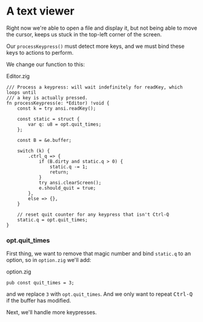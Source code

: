 # A text viewer

Right now we're able to open a file and display it, but not being able to move
the cursor, keeps us stuck in the top-left corner of the screen.

Our `processKeypress()` must detect more keys, and we must bind these keys to
actions to perform.

We change our function to this:

<div class="code-title">Editor.zig</div>

```zig
/// Process a keypress: will wait indefinitely for readKey, which loops until
/// a key is actually pressed.
fn processKeypress(e: *Editor) !void {
    const k = try ansi.readKey();

    const static = struct {
        var q: u8 = opt.quit_times;
    };

    const B = &e.buffer;

    switch (k) {
        .ctrl_q => {
            if (B.dirty and static.q > 0) {
                static.q -= 1;
                return;
            }
            try ansi.clearScreen();
            e.should_quit = true;
        },
        else => {},
    }

    // reset quit counter for any keypress that isn't Ctrl-Q
    static.q = opt.quit_times;
}
```

### opt.quit_times

First thing, we want to remove that magic number and bind `static.q` to an
option, so in `option.zig` we'll add:

<div class="code-title">option.zig</div>

```zig
pub const quit_times = 3;
```

and we replace `3` with `opt.quit_times`. And we only want to repeat
<kbd>Ctrl-Q</kbd> if the buffer has modified.

Next, we'll handle more keypresses.

